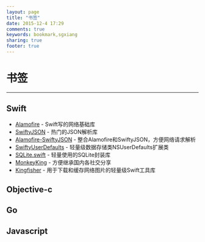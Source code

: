 ```yaml
---
layout: page
title: "书签"
date: 2015-12-4 17:29
comments: true
keywords: bookmark,sgxiang
sharing: true
footer: true
---
```


# 书签

---

## Swift

* [Alamofire](https://github.com/Alamofire/Alamofire) - Swift写的网络基础库
* [SwiftyJSON](https://github.com/lingoer/SwiftyJSON) - 热门的JSON解析库
* [Alamofire-SwiftyJSON](https://github.com/SwiftyJSON/Alamofire-SwiftyJSON) - 整合Alamofire和SwiftyJSON，方便网络请求解析
* [SwiftyUserDefaults](https://github.com/radex/SwiftyUserDefaults) - 轻量级数据存储类NSUserDefaults扩展类
* [SQLite.swift](https://github.com/stephencelis/SQLite.swift) - 轻量使用的SQLite封装库
* [MonkeyKing](https://github.com/nixzhu/MonkeyKing) - 方便继承国内各社交分享
* [Kingfisher](https://github.com/onevcat/Kingfisher) - 用于下载和缓存网络图片的轻量级Swift工具库

## Objective-c



## Go



## Javascript

